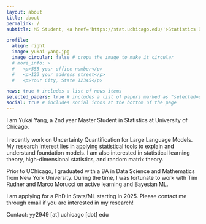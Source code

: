 ```yaml
---
layout: about
title: about
permalink: /
subtitle: MS Student, <a href='https://stat.uchicago.edu/'>Statistics Department</a>, <a href='https://www.uchicago.edu/en'>University of Chicago</a>

profile:
  align: right
  image: yukai-yang.jpg
  image_circular: false # crops the image to make it circular
  # more_info: >
  #   <p>555 your office number</p>
  #   <p>123 your address street</p>
  #   <p>Your City, State 12345</p>

news: true # includes a list of news items
selected_papers: true # includes a list of papers marked as "selected={true}"
social: true # includes social icons at the bottom of the page
---
```


<!-- Write your biography here. Tell the world about yourself. Link to your favorite [subreddit](http://reddit.com). You can put a picture in, too. The code is already in, just name your picture `prof_pic.jpg` and put it in the `img/` folder.

Put your address / P.O. box / other info right below your picture. You can also disable any of these elements by editing `profile` property of the YAML header of your `_pages/about.md`. Edit `_bibliography/papers.bib` and Jekyll will render your [publications page](/al-folio/publications/) automatically.

Link to your social media connections, too. This theme is set up to use [Font Awesome icons](https://fontawesome.com/) and [Academicons](https://jpswalsh.github.io/academicons/), like the ones below. Add your Facebook, Twitter, LinkedIn, Google Scholar, or just disable all of them. -->

I am Yukai Yang, a 2nd year Master Student in Statistics at University of Chicago.<br><br>
I recently work on Uncertainty Quantification for Large Language Models. My research interest lies in applying statistical tools to explain and understand foundation models. I am also interested in statistical learning theory, high-dimensional statistics, and random matrix theory.

Prior to UChicago, I graduated with a BA in Data Science and Mathematics from New York University. During the time, I was fortunate to work with Tim Rudner and Marco Morucci on active learning and Bayesian ML.

I am applying for a PhD in Stats/ML starting in 2025. Please contact me through email if you are interested in my research!

</strong>Contact:</strong> yy2949 [at] uchicago [dot] edu